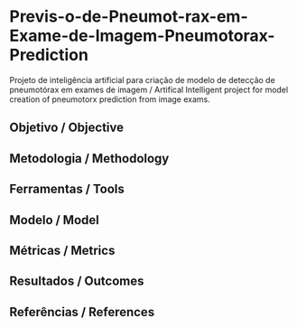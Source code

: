 # Previs-o-de-Pneumot-rax-em-Exame-de-Imagem-Pneumotorax-Prediction
Projeto de inteligência artificial para criação de modelo de detecção de pneumotórax em exames de imagem / Artifical Intelligent project for model creation of pneumotorx prediction from image exams.


## Objetivo / Objective


## Metodologia / Methodology


## Ferramentas / Tools


## Modelo / Model


## Métricas / Metrics


## Resultados / Outcomes


## Referências / References
